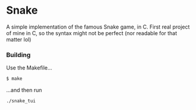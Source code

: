 # Snake

A simple implementation of the famous Snake game, in C.
First real project of mine in C, so the syntax might not be perfect (nor readable for that matter lol)

### Building

Use the Makefile...
```bash
$ make

```
...and then run
```bash
./snake_tui
```
